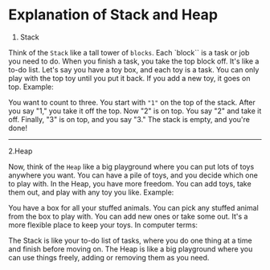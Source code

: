 # Explanation of Stack and Heap

1. Stack

Think of the `Stack` like a tall tower of `blocks`. Each `block`` is a task or job you need to do. When you finish a task, you take the top block off. It's like a to-do list.
Let's say you have a toy box, and each toy is a task. You can only play with the top toy until you put it back. If you add a new toy, it goes on top.
Example:

You want to count to three. You start with `"1"` on the top of the stack. After you say "1," you take it off the top. Now "2" is on top. You say "2" and take it off. Finally, "3" is on top, and you say "3." The stack is empty, and you're done!

---

2.Heap

Now, think of the `Heap` like a big playground where you can put lots of toys anywhere you want. You can have a pile of toys, and you decide which one to play with.
In the Heap, you have more freedom. You can add toys, take them out, and play with any toy you like.
Example:

You have a box for all your stuffed animals. You can pick any stuffed animal from the box to play with. You can add new ones or take some out. It's a more flexible place to keep your toys.
In computer terms:

The Stack is like your to-do list of tasks, where you do one thing at a time and finish before moving on.
The Heap is like a big playground where you can use things freely, adding or removing them as you need.
